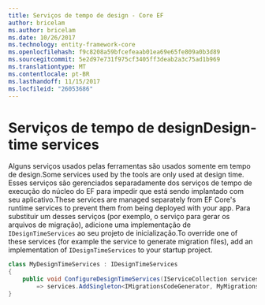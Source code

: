 ```yaml
---
title: Serviços de tempo de design - Core EF
author: bricelam
ms.author: bricelam
ms.date: 10/26/2017
ms.technology: entity-framework-core
ms.openlocfilehash: f9c8208a59bfcefeaab01ea69e65fe809a0b3d89
ms.sourcegitcommit: 5e2d97e731f975cf3405ff3deab2a3c75ad1b969
ms.translationtype: MT
ms.contentlocale: pt-BR
ms.lasthandoff: 11/15/2017
ms.locfileid: "26053686"
---
```

<a name="design-time-services"></a><span data-ttu-id="0a06a-102">Serviços de tempo de design</span><span class="sxs-lookup"><span data-stu-id="0a06a-102">Design-time services</span></span>
====================
<span data-ttu-id="0a06a-103">Alguns serviços usados pelas ferramentas são usados somente em tempo de design.</span><span class="sxs-lookup"><span data-stu-id="0a06a-103">Some services used by the tools are only used at design time.</span></span> <span data-ttu-id="0a06a-104">Esses serviços são gerenciados separadamente dos serviços de tempo de execução do núcleo do EF para impedir que está sendo implantado com seu aplicativo.</span><span class="sxs-lookup"><span data-stu-id="0a06a-104">These services are managed separately from EF Core's runtime services to prevent them from being deployed with your app.</span></span> <span data-ttu-id="0a06a-105">Para substituir um desses serviços (por exemplo, o serviço para gerar os arquivos de migração), adicione uma implementação de `IDesignTimeServices` ao seu projeto de inicialização.</span><span class="sxs-lookup"><span data-stu-id="0a06a-105">To override one of these services (for example the service to generate migration files), add an implementation of `IDesignTimeServices` to your startup project.</span></span>

``` csharp
class MyDesignTimeServices : IDesignTimeServices
{
    public void ConfigureDesignTimeServices(IServiceCollection services)
        => services.AddSingleton<IMigrationsCodeGenerator, MyMigrationsCodeGenerator>()
}
```
